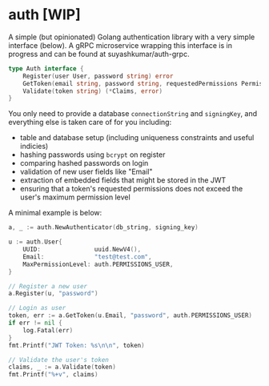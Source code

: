 # auth [WIP]
A simple (but opinionated) Golang authentication library with a very simple interface (below). A gRPC microservice wrapping this interface is in progress and can be found at suyashkumar/auth-grpc.

```go
type Auth interface {
	Register(user User, password string) error
	GetToken(email string, password string, requestedPermissions Permissions) (token string, err error)
	Validate(token string) (*Claims, error)
}
```

You only need to provide a database `connectionString` and `signingKey`, and everything else is taken care of for you including:
* table and database setup (including uniqueness constraints and useful indicies)
* hashing passwords using `bcrypt` on register
* comparing hashed passwords on login
* validation of new user fields like "Email"
* extraction of embedded fields that might be stored in the JWT
* ensuring that a token's requested permissions does not exceed the user's maximum permission level

A minimal example is below:
```go
a, _ := auth.NewAuthenticator(db_string, signing_key)

u := auth.User{
	UUID:               uuid.NewV4(),
	Email:              "test@test.com",
	MaxPermissionLevel: auth.PERMISSIONS_USER,
}

// Register a new user
a.Register(u, "password")

// Login as user
token, err := a.GetToken(u.Email, "password", auth.PERMISSIONS_USER)
if err != nil {
	log.Fatal(err)
}
fmt.Printf("JWT Token: %s\n\n", token)

// Validate the user's token
claims, _ := a.Validate(token)
fmt.Printf("%+v", claims)
```


